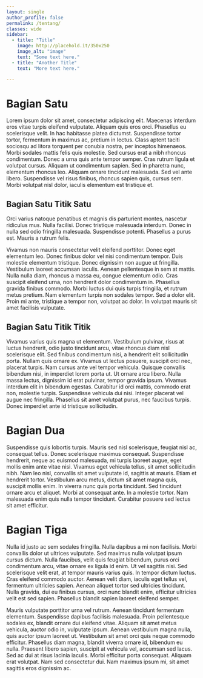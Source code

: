 ```yaml
---
layout: single
author_profile: false
permalink: /tentang/
classes: wide
sidebar:
  - title: "Title"
    image: http://placehold.it/350x250
    image_alt: "image"
    text: "Some text here."
  - title: "Another Title"
    text: "More text here."

---
```


# Bagian Satu
Lorem ipsum dolor sit amet, consectetur adipiscing elit. Maecenas interdum eros vitae turpis eleifend vulputate. Aliquam quis eros orci. Phasellus eu scelerisque velit. In hac habitasse platea dictumst. Suspendisse tortor tortor, fermentum in maximus ac, pretium in lectus. Class aptent taciti sociosqu ad litora torquent per conubia nostra, per inceptos himenaeos. Morbi sodales mattis felis quis molestie. Sed cursus erat a nibh rhoncus condimentum. Donec a urna quis ante tempor semper. Cras rutrum ligula et volutpat cursus. Aliquam ut condimentum sapien. Sed in pharetra nunc, elementum rhoncus leo. Aliquam ornare tincidunt malesuada. Sed vel ante libero. Suspendisse vel risus finibus, rhoncus sapien quis, cursus sem. Morbi volutpat nisl dolor, iaculis elementum est tristique et.

## Bagian Satu Titik Satu
Orci varius natoque penatibus et magnis dis parturient montes, nascetur ridiculus mus. Nulla facilisi. Donec tristique malesuada interdum. Donec in nulla sed odio fringilla malesuada. Suspendisse potenti. Phasellus a purus est. Mauris a rutrum felis.

Vivamus non mauris consectetur velit eleifend porttitor. Donec eget elementum leo. Donec finibus dolor vel nisi condimentum tempor. Duis molestie elementum tristique. Donec dignissim non augue ut fringilla. Vestibulum laoreet accumsan iaculis. Aenean pellentesque in sem at mattis. Nulla nulla diam, rhoncus a massa eu, congue elementum odio. Cras suscipit eleifend urna, non hendrerit dolor condimentum in. Phasellus gravida finibus commodo. Morbi luctus dui quis turpis fringilla, et rutrum metus pretium. Nam elementum turpis non sodales tempor. Sed a dolor elit. Proin mi ante, tristique a tempor non, volutpat ac dolor. In volutpat mauris sit amet facilisis vulputate.

## Bagian Satu Titik Titik
Vivamus varius quis magna ut elementum. Vestibulum pulvinar, risus at luctus hendrerit, odio justo tincidunt arcu, vitae rhoncus diam nisl scelerisque elit. Sed finibus condimentum nisi, a hendrerit elit sollicitudin porta. Nullam quis ornare ex. Vivamus ut lectus posuere, suscipit orci nec, placerat turpis. Nam cursus ante vel tempor vehicula. Quisque convallis bibendum nisi, in imperdiet lorem porta ut. Ut ornare arcu libero. Nulla massa lectus, dignissim id erat pulvinar, tempor gravida ipsum. Vivamus interdum elit in bibendum egestas. Curabitur id orci mattis, commodo erat non, molestie turpis. Suspendisse vehicula dui nisi. Integer placerat vel augue nec fringilla. Phasellus sit amet volutpat purus, nec faucibus turpis. Donec imperdiet ante id tristique sollicitudin.

# Bagian Dua
Suspendisse quis lobortis turpis. Mauris sed nisl scelerisque, feugiat nisl ac, consequat tellus. Donec scelerisque maximus consequat. Suspendisse hendrerit, neque ac euismod malesuada, mi turpis laoreet augue, eget mollis enim ante vitae nisi. Vivamus eget vehicula tellus, sit amet sollicitudin nibh. Nam leo nisl, convallis sit amet vulputate id, sagittis at mauris. Etiam et hendrerit tortor. Vestibulum arcu metus, dictum sit amet magna quis, suscipit mollis enim. In viverra nunc quis porta tincidunt. Sed tincidunt ornare arcu et aliquet. Morbi at consequat ante. In a molestie tortor. Nam malesuada enim quis nulla tempor tincidunt. Curabitur posuere sed lectus sit amet efficitur.

# Bagian Tiga
Nulla id justo ac sem sodales fringilla. Nulla dapibus a mi non facilisis. Morbi convallis dolor ut ultrices vulputate. Sed maximus nulla volutpat ipsum cursus dictum. Nulla faucibus, velit quis feugiat bibendum, purus orci condimentum arcu, vitae ornare ex ligula id enim. Ut vel sagittis nisi. Sed scelerisque velit erat, at tempor mauris varius quis. In tempor dictum luctus. Cras eleifend commodo auctor. Aenean velit diam, iaculis eget tellus vel, fermentum ultricies sapien. Aenean aliquet tortor sed ultricies tincidunt. Nulla gravida, dui eu finibus cursus, orci nunc blandit enim, efficitur ultricies velit est sed sapien. Phasellus blandit sapien laoreet eleifend semper.

Mauris vulputate porttitor urna vel rutrum. Aenean tincidunt fermentum elementum. Suspendisse dapibus facilisis malesuada. Proin pellentesque sodales ex, blandit ornare dui eleifend vitae. Aliquam sit amet metus vehicula, auctor odio in, vulputate ipsum. Aenean vestibulum magna nulla, quis auctor ipsum laoreet ut. Vestibulum sit amet orci quis neque commodo efficitur. Phasellus diam magna, blandit viverra ornare id, bibendum eu nulla. Praesent libero sapien, suscipit at vehicula vel, accumsan sed lacus. Sed ac dui at risus lacinia iaculis. Morbi efficitur porta consequat. Aliquam erat volutpat. Nam sed consectetur dui. Nam maximus ipsum mi, sit amet sagittis eros dignissim ac. 
